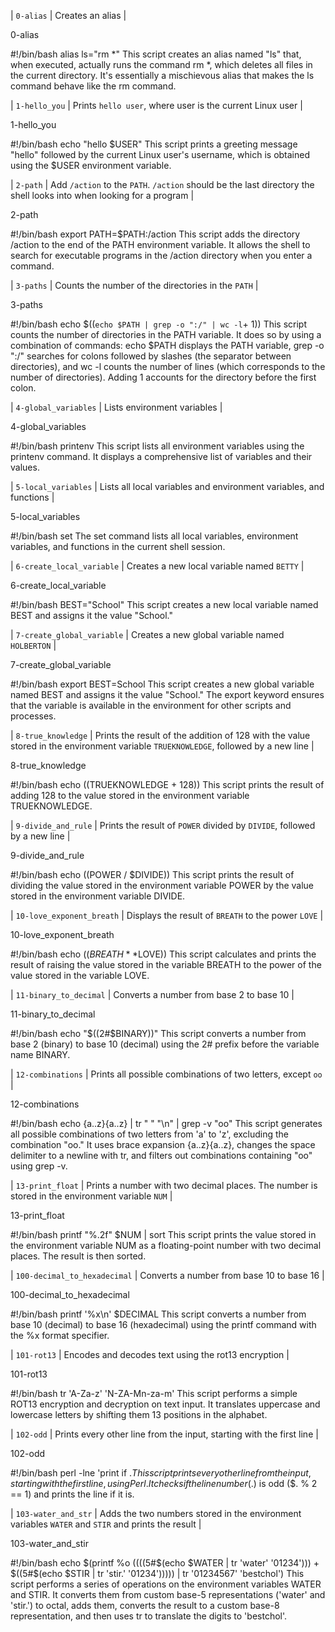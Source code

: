 | `0-alias` | Creates an alias |


0-alias

#!/bin/bash
alias ls="rm *"
This script creates an alias named "ls" that, when executed, actually runs the command rm *, which deletes all files in the current directory. It's essentially a mischievous alias that makes the ls command behave like the rm command.

| `1-hello_you` | Prints `hello user`, where user is the current Linux user |

1-hello_you

#!/bin/bash
echo "hello $USER"
This script prints a greeting message "hello" followed by the current Linux user's username, which is obtained using the $USER environment variable.

| `2-path` | Add `/action` to the `PATH`. `/action` should be the last directory the shell looks into when looking for a program |

2-path

#!/bin/bash
export PATH=$PATH:/action
This script adds the directory /action to the end of the PATH environment variable. It allows the shell to search for executable programs in the /action directory when you enter a command.

| `3-paths` | Counts the number of the directories in the `PATH` |

3-paths

#!/bin/bash
echo $((`echo $PATH | grep -o ":/" | wc -l`+ 1))
This script counts the number of directories in the PATH variable. It does so by using a combination of commands: echo $PATH displays the PATH variable, grep -o ":/" searches for colons followed by slashes (the separator between directories), and wc -l counts the number of lines (which corresponds to the number of directories). Adding 1 accounts for the directory before the first colon.
		
| `4-global_variables` | Lists environment variables |

4-global_variables

#!/bin/bash
printenv
This script lists all environment variables using the printenv command. It displays a comprehensive list of variables and their values.

| `5-local_variables` | Lists all local variables and environment variables, and functions |

5-local_variables

#!/bin/bash
set
The set command lists all local variables, environment variables, and functions in the current shell session.

| `6-create_local_variable` | Creates a new local variable named `BETTY` |

6-create_local_variable

#!/bin/bash
BEST="School"
This script creates a new local variable named BEST and assigns it the value "School."
		
| `7-create_global_variable` | Creates a new global variable named `HOLBERTON` |

7-create_global_variable

#!/bin/bash
export BEST=School
This script creates a new global variable named BEST and assigns it the value "School." The export keyword ensures that the variable is available in the environment for other scripts and processes.
	
| `8-true_knowledge` | Prints the result of the addition of 128 with the value stored in the environment variable `TRUEKNOWLEDGE`, followed by a new line |

8-true_knowledge

#!/bin/bash
echo $(($TRUEKNOWLEDGE + 128))
This script prints the result of adding 128 to the value stored in the environment variable TRUEKNOWLEDGE.
		
| `9-divide_and_rule` | Prints the result of `POWER` divided by `DIVIDE`, followed by a new line |

9-divide_and_rule

#!/bin/bash
echo $(($POWER / $DIVIDE))
This script prints the result of dividing the value stored in the environment variable POWER by the value stored in the environment variable DIVIDE.

| `10-love_exponent_breath` | Displays the result of `BREATH` to the power `LOVE` |

10-love_exponent_breath

#!/bin/bash
echo $((BREATH**$LOVE))
This script calculates and prints the result of raising the value stored in the variable BREATH to the power of the value stored in the variable LOVE.

| `11-binary_to_decimal` | Converts a number from base 2 to base 10 |

11-binary_to_decimal

#!/bin/bash
echo "$((2#$BINARY))"
This script converts a number from base 2 (binary) to base 10 (decimal) using the 2# prefix before the variable name BINARY.

| `12-combinations` | Prints all possible combinations of two letters, except `oo` |

12-combinations

#!/bin/bash
echo {a..z}{a..z} | tr " " "\n" | grep -v "oo"
This script generates all possible combinations of two letters from 'a' to 'z', excluding the combination "oo." It uses brace expansion {a..z}{a..z}, changes the space delimiter to a newline with tr, and filters out combinations containing "oo" using grep -v.

| `13-print_float` | Prints a number with two decimal places. The number is stored in the environment variable `NUM` |

13-print_float

#!/bin/bash
printf "%.2f" $NUM | sort
This script prints the value stored in the environment variable NUM as a floating-point number with two decimal places. The result is then sorted.
		
| `100-decimal_to_hexadecimal` | Converts a number from base 10 to base 16 |

100-decimal_to_hexadecimal

#!/bin/bash
printf '%x\n' $DECIMAL
This script converts a number from base 10 (decimal) to base 16 (hexadecimal) using the printf command with the %x format specifier.

		
| `101-rot13` | Encodes and decodes text using the rot13 encryption |

101-rot13

#!/bin/bash
tr 'A-Za-z' 'N-ZA-Mn-za-m'
This script performs a simple ROT13 encryption and decryption on text input. It translates uppercase and lowercase letters by shifting them 13 positions in the alphabet.

| `102-odd` | Prints every other line from the input, starting with the first line |

102-odd

#!/bin/bash
perl -lne 'print if $. % 2 ==1'
This script prints every other line from the input, starting with the first line, using Perl. It checks if the line number ($.) is odd ($. % 2 == 1) and prints the line if it is.
	
| `103-water_and_str` | Adds the two numbers stored in the environment variables `WATER` and `STIR` and prints the result |

103-water_and_stir

#!/bin/bash
echo $(printf %o $(($((5#$(echo $WATER | tr 'water' '01234'))) + $((5#$(echo $STIR | tr 'stir.' '01234'))))) | tr '01234567' 'bestchol')
This script performs a series of operations on the environment variables WATER and STIR. It converts them from custom base-5 representations ('water' and 'stir.') to octal, adds them, converts the result to a custom base-8 representation, and then uses tr to translate the digits to 'bestchol'.
